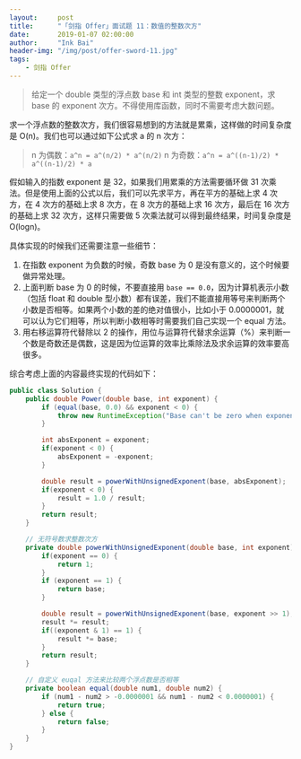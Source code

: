```yaml
---
layout:     post
title:      "「剑指 Offer」面试题 11：数值的整数次方"
date:       2019-01-07 02:00:00
author:     "Ink Bai"
header-img: "/img/post/offer-sword-11.jpg"
tags:
    - 剑指 Offer
---
```


> 给定一个 double 类型的浮点数 base 和 int 类型的整数 exponent，求 base 的 exponent 次方。不得使用库函数，同时不需要考虑大数问题。

求一个浮点数的整数次方，我们很容易想到的方法就是累乘，这样做的时间复杂度是 O(n)。我们也可以通过如下公式求 a 的 n 次方：

> n 为偶数：`a^n = a^(n/2) * a^(n/2)`
n 为奇数：`a^n = a^((n-1)/2) * a^((n-1)/2) * a`

假如输入的指数 exponent 是 32，如果我们用累乘的方法需要循环做 31 次乘法。但是使用上面的公式以后，我们可以先求平方，再在平方的基础上求 4 次方，在 4 次方的基础上求 8 次方，在 8 次方的基础上求 16 次方，最后在 16 次方的基础上求 32 次方，这样只需要做 5 次乘法就可以得到最终结果，时间复杂度是 O(logn)。

具体实现的时候我们还需要注意一些细节：

1. 在指数 exponent 为负数的时候，奇数 base 为 0 是没有意义的，这个时候要做异常处理。
2. 上面判断 base 为 0 的时候，不要直接用 `base == 0.0`，因为计算机表示小数（包括 float 和 double 型小数）都有误差，我们不能直接用等号来判断两个小数是否相等。如果两个小数的差的绝对值很小，比如小于 0.0000001，就可以认为它们相等，所以判断小数相等时需要我们自己实现一个 equal 方法。
3. 用右移运算符代替除以 2 的操作，用位与运算符代替求余运算（%）来判断一个数是奇数还是偶数，这是因为位运算的效率比乘除法及求余运算的效率要高很多。

综合考虑上面的内容最终实现的代码如下：

```java
public class Solution {
    public double Power(double base, int exponent) {
        if (equal(base, 0.0) && exponent < 0) {
            throw new RuntimeException("Base can't be zero when exponent is minus!");
        }

        int absExponent = exponent;
        if(exponent < 0) {
            absExponent = -exponent;
        }

        double result = powerWithUnsignedExponent(base, absExponent);
        if(exponent < 0) {
            result = 1.0 / result;
        }
        return result;
    }

    // 无符号数求整数次方
    private double powerWithUnsignedExponent(double base, int exponent) {
        if(exponent == 0) {
            return 1;
        }
        if (exponent == 1) {
            return base;
        }

        double result = powerWithUnsignedExponent(base, exponent >> 1);
        result *= result;
        if((exponent & 1) == 1) {
            result *= base;
        }
        return result;
    }

    // 自定义 euqal 方法来比较两个浮点数是否相等
    private boolean equal(double num1, double num2) {
        if (num1 - num2 > -0.0000001 && num1 - num2 < 0.0000001) {
            return true;
        } else {
            return false;
        }
    }
}
```
